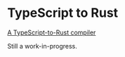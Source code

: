 # TypeScript to Rust
 [A TypeScript-to-Rust compiler](https://jarble.github.io/typescript-to-rust/typescript_to_rust.html#function%20add(a,b):number%7B%0Areturn%20a%20+%20b;%0A%7D)

Still a work-in-progress.
